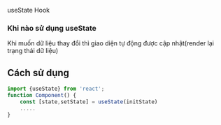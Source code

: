 useState Hook
### Khi nào sử dụng useState
Khi muốn dữ liệu thay đổi thì giao diện tự động được cập nhật(render lại trạng thái dữ liệu)
## Cách sử dụng
```jsx
import {useState} from 'react';
function Component() {
    const [state,setState] = useState(initState)
    .....
}
